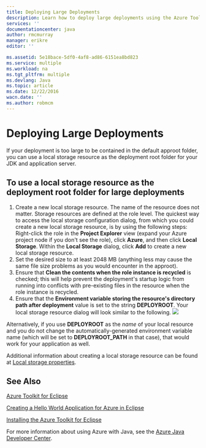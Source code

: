 ```yaml
---
title: Deploying Large Deployments
description: Learn how to deploy large deployments using the Azure Toolkit for Eclipse.
services: ''
documentationcenter: java
author: rmcmurray
manager: erikre
editor: ''

ms.assetid: 5e18bace-5df0-4af8-ad86-6151ea8bd823
ms.service: multiple
ms.workload: na
ms.tgt_pltfrm: multiple
ms.devlang: Java
ms.topic: article
ms.date: 12/22/2016
wacn.date: ''
ms.author: robmcm
---
```


# Deploying Large Deployments
If your deployment is too large to be contained in the default approot folder, you can use a local storage resource as the deployment root folder for your JDK and application server.

## To use a local storage resource as the deployment root folder for large deployments
1. Create a new local storage resource. The name of the resource does not matter. Storage resources are defined at the role level. The quickest way to access the local storage configuration dialog, from which you could create a new local storage resource, is by using the following steps: Right-click the role in the **Project Explorer** view (expand your Azure project node if you don't see the role), click **Azure**, and then click **Local Storage**. Within the **Local Storage** dialog, click **Add** to create a new local storage resource.
2. Set the desired size to at least 2048 MB (anything less may cause the same file size problems as you would encounter in the approot).
3. Ensure that **Clean the contents when the role instance is recycled** is checked; this will help prevent the deployment's startup logic from running into conflicts with pre-existing files in the resource when the role instance is recycled.
4. Ensure that the **Environment variable storing the resource's directory path after deployment** value is set to the string **DEPLOYROOT**. Your local storage resource dialog will look similar to the following.
    ![][ic667943]

Alternatively, if you use **DEPLOYROOT** as the *name* of your local resource and you do not change the automatically-generated environment variable name (which will be set to **DEPLOYROOT_PATH** in that case), that would work for your application as well.

Additional information about creating a local storage resource can be found at [Local storage properties][Local storage properties].

## See Also
[Azure Toolkit for Eclipse][Azure Toolkit for Eclipse]

[Creating a Hello World Application for Azure in Eclipse][Creating a Hello World Application for Azure in Eclipse]

[Installing the Azure Toolkit for Eclipse][Installing the Azure Toolkit for Eclipse] 

For more information about using Azure with Java, see the [Azure Java Developer Center][Azure Java Developer Center].

<!-- URL List -->

[Azure Java Developer Center]:/develop/java/
[Azure Toolkit for Eclipse]:./azure-toolkit-for-eclipse.md
[Creating a Hello World Application for Azure in Eclipse]:./azure-toolkit-for-eclipse-creating-a-hello-world-application.md
[Installing the Azure Toolkit for Eclipse]: ./azure-toolkit-for-eclipse-installation.md
[Local storage properties]:./azure-toolkit-for-eclipse-azure-role-properties.md#local_storage_properties

<!-- IMG List -->

[ic667943]: ./media/azure-toolkit-for-eclipse-deploying-large-deployments/ic667943.png

<!-- Legacy MSDN URL = https://msdn.microsoft.com/zh-cn/library/azure/dn268601.aspx -->